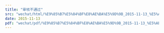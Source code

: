 ```yaml
---
title: "审核不通过"
src: "wechat/html/%E9%85%B7%E5%84%BF%E8%AE%BA%E5%9D%9B_2015-11-13_%E5%AE%A1%E6%A0%B8%E4%B8%8D%E9%80%9A%E8%BF%87.html"
date: 2015-11-13
pdf: "wechat/pdf/%E9%85%B7%E5%84%BF%E8%AE%BA%E5%9D%9B_2015-11-13_%E5%AE%A1%E6%A0%B8%E4%B8%8D%E9%80%9A%E8%BF%87.pdf"
---
```

